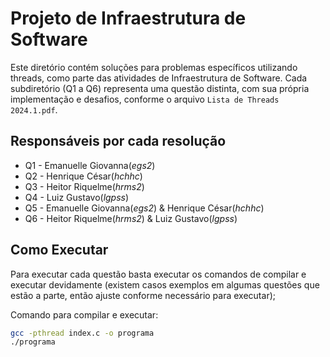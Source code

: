 # Projeto de Infraestrutura de Software

Este diretório contém soluções para problemas específicos utilizando threads, como parte das atividades de Infraestrutura de Software. Cada subdiretório (Q1 a Q6) representa uma questão distinta, com sua própria implementação e desafios, conforme o arquivo `Lista de Threads 2024.1.pdf`.

## Responsáveis por cada resolução

 - Q1 - Emanuelle Giovanna(*egs2*)
 - Q2 - Henrique César(*hchhc*)
 - Q3 - Heitor Riquelme(*hrms2*)
 - Q4 - Luiz Gustavo(*lgpss*)
 - Q5 - Emanuelle Giovanna(*egs2*) & Henrique César(*hchhc*)
 - Q6 - Heitor Riquelme(*hrms2*) & Luiz Gustavo(*lgpss*)

## Como Executar

Para executar cada questão basta executar os comandos de compilar e executar devidamente (existem casos exemplos em algumas questões que estão a parte, então ajuste conforme necessário para executar);

Comando para compilar e executar:
```sh
gcc -pthread index.c -o programa
./programa
